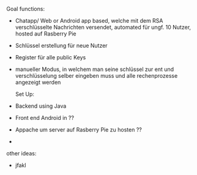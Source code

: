   Goal functions:
- Chatapp/ Web or Android app based, welche mit dem RSA verschlüsselte Nachrichten versendet, automated für ungf. 10 Nutzer, hosted auf     Rasberry Pie
- Schlüssel erstellung für neue Nutzer
- Register für alle public Keys
- manueller Modus, in welchem man seine schlüssel zur ent und verschlüsselung selber eingeben muss und alle rechenprozesse angezeigt werden

  Set Up:
- Backend using Java
- Front end Android in ??
- Appache um server auf Rasberry Pie zu hosten ??
- 

other ideas:
- jfakl

